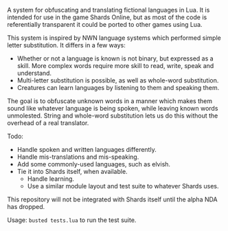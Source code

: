 A system for obfuscating and translating fictional languages in Lua. It is intended for use in the game Shards Online, but as most of the code is referentially transparent it could be ported to other games using Lua.

This system is inspired by NWN language systems which performed simple letter substitution. It differs in a few ways:
* Whether or not a language is known is not binary, but expressed as a skill. More complex words require more skill to read, write, speak and understand.
* Multi-letter substitution is possible, as well as whole-word substitution.
* Creatures can learn languages by listening to them and speaking them.

The goal is to obfuscate unknown words in a manner which makes them sound like whatever language is being spoken, while leaving known words unmolested. String and whole-word substitution lets us do this without the overhead of a real translator.

Todo:
* Handle spoken and written languages differently.
* Handle mis-translations and mis-speaking.
* Add some commonly-used languages, such as elvish.
* Tie it into Shards itself, when available.
  * Handle learning.
  * Use a similar module layout and test suite to whatever Shards uses.

This repository will not be integrated with Shards itself until the alpha NDA has dropped.

Usage:
`busted tests.lua` to run the test suite.